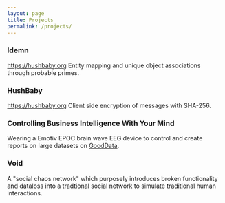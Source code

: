 ```yaml
---
layout: page
title: Projects
permalink: /projects/
---
```


### Idemn
<a href="https://hushbaby.org" target="_blank">https://hushbaby.org</a>
Entity mapping and unique object associations through probable primes.

### HushBaby
<a href="https://hushbaby.org" target="_blank">https://hushbaby.org</a>
Client side encryption of messages with SHA-256.

### Controlling Business Intelligence With Your Mind
Wearing a Emotiv EPOC brain wave EEG device to control and create reports on large datasets on <a href="https://www.gooddata.com" target="_blank">GoodData</a>.

### Void
A "social chaos network" which purposely introduces broken functionality and dataloss into a tradtional social network to simulate traditional human interactions.